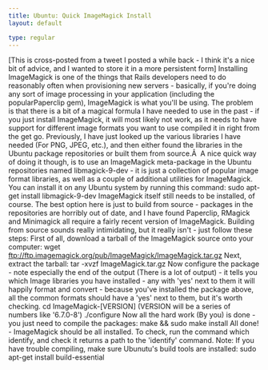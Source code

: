 ```yaml
---
title: Ubuntu: Quick ImageMagick Install
layout: default

type: regular
---
```


[This is cross-posted from a tweet I posted a while back - I think it's a nice
bit of advice, and I wanted to store it in a more persistent form]
Installing ImageMagick is one of the things that Rails developers need to do
reasonably often when provisioning new servers - basically, if you're doing any
sort of image processing in your application (including the popularPaperclip
gem), ImageMagick is what you'll be using.
The problem is that there is a bit of a magical formula I have needed to use in
the past - if you just install ImageMagick, it will most likely not work, as it
needs to have support for different image formats you want to use compiled it
in right from the get go. Previously, I have just looked up the various
libraries I have needed (For PNG, JPEG, etc.), and then either found the
libraries in the Ubuntu package repositories or built them from source.Â 
A nice quick way of doing it though, is to use an ImageMagick meta-package in
the Ubuntu repositories named libmagick-9-dev - it is just a collection of
popular image format libraries, as well as a couple of additional utilities for
ImageMagick. You can install it on any Ubuntu system by running this command:
sudo apt-get install libmagick-9-dev
ImageMagick itself still needs to be installed, of course. The best option here
is just to build from source - packages in the repositories are horribly out of
date, and I have found Paperclip, RMagick and Minimagick all require a fairly
recent version of ImageMagick.
Building from source sounds really intimidating, but it really isn't - just
follow these steps:
First of all, download a tarball of the ImageMagick source onto your computer:
wget ftp://ftp.imagemagick.org/pub/ImageMagick/ImageMagick.tar.gz
Next, extract the tarball:
tar -xvzf ImageMagick.tar.gz
Now configure the package - note especially the end of the output (There is a
lot of output) - it tells you which Image libraries you have installed - any
with 'yes' next to them it will happily format and convert - because you've
installed the package above, all the common formats should have a 'yes' next to
them, but it's worth checking.
cd ImageMagick-[VERSION] (VERSION will be a series of numbers like '6.7.0-8')
./configure
Now all the hard work (By you) is done - you just need to compile the packages:
make &amp;&amp; sudo make install
All done! - ImageMagick should be all installed. To check, run the command
which identify, and check it returns a path to the 'identify' command.
Note: If you have trouble compiling, make sure Ubunutu's build tools are
installed: sudo apt-get install build-essential

